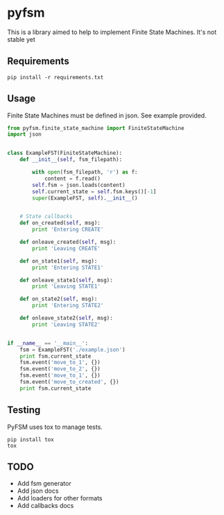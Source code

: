 # pyfsm

This is a library aimed to help to implement Finite State Machines. It's not stable yet

## Requirements
```
pip install -r requirements.txt
```

## Usage
Finite State Machines must be defined in json. See example provided.

```python
from pyfsm.finite_state_machine import FiniteStateMachine
import json


class ExampleFST(FiniteStateMachine):
    def __init__(self, fsm_filepath):

        with open(fsm_filepath, 'r') as f:
            content = f.read()
        self.fsm = json.loads(content)
        self.current_state = self.fsm.keys()[-1]
        super(ExampleFST, self).__init__()


    # State callbacks
    def on_created(self, msg):
        print 'Entering CREATE'

    def onleave_created(self, msg):
        print 'Leaving CREATE'

    def on_state1(self, msg):
        print 'Entering STATE1'

    def onleave_state1(self, msg):
        print 'Leaving STATE1'

    def on_state2(self, msg):
        print 'Entering STATE2'

    def onleave_state2(self, msg):
        print 'Leaving STATE2'


if __name__ == '__main__':
    fsm = ExampleFST('./example.json')
    print fsm.current_state
    fsm.event('move_to_1', {})
    fsm.event('move_to_2', {})
    fsm.event('move_to_1', {})
    fsm.event('move_to_created', {})
    print fsm.current_state
```

## Testing
PyFSM uses tox to manage tests.

```
pip install tox
tox
```


## TODO

- Add fsm generator
- Add json docs
- Add loaders for other formats
- Add callbacks docs